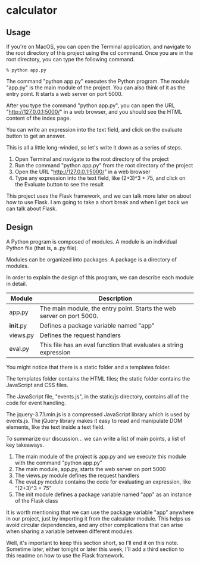 # calculator

## Usage

If you're on MacOS, you can open the Terminal application, and navigate to the root directory of this project using the cd command. Once you are in the root directory, you can type the following command.

    % python app.py

The command "python app.py" executes the Python program. The module "app.py" is the main module of the project. You can also think of it as the entry point. It starts a web server on port 5000.

After you type the command "python app.py", you can open the URL "http://127.0.0.1:5000/" in a web browser, and you should see the HTML content of the index page.

You can write an expression into the text field, and click on the evaluate button to get an answer.

This is all a little long-winded, so let's write it down as a series of steps.

1. Open Terminal and navigate to the root directory of the project
2. Run the command "python app.py" from the root directory of the project
3. Open the URL "http://127.0.0.1:5000/" in a web browser
4. Type any expression into the text field, like (2+3)^3 + 75, and click on the Evaluate button to see the result

This project uses the Flask framework, and we can talk more later on about how to use Flask. I am going to take a short break and when I get back we can talk about Flask.

## Design

A Python program is composed of modules. A module is an individual Python file (that is, a .py file).

Modules can be organized into packages. A package is a directory of modules.

In order to explain the design of this program, we can describe each module in detail.

Module | Description
------ | -----------
app.py | The main module, the entry point. Starts the web server on port 5000.
__init__.py | Defines a package variable named "app"
views.py | Defines the request handlers
eval.py | This file has an eval function that evaluates a string expression

You might notice that there is a static folder and a templates folder.

The templates folder contains the HTML files; the static folder contains the JavaScript and CSS files.

The JavaScript file, "events.js", in the static/js directory, contains all of the code for event handling.

The jquery-3.7.1.min.js is a compressed JavaScript library which is used by events.js. The jQuery library makes it easy to read and manipulate DOM elements, like the text inside a text field.

To summarize our discussion... we can write a list of main points, a list of key takeaways.

1. The main module of the project is app.py and we execute this module with the command "python app.py"
2. The main module, app.py, starts the web server on port 5000
3. The views.py module defines the request handlers
4. The eval.py module contains the code for evaluating an expression, like "(2+3)^3 + 75"
5. The init module defines a package variable named "app" as an instance of the Flask class

It is worth mentioning that we can use the package variable "app" anywhere in our project, just by importing it from the calculator module. This helps us avoid circular dependencies, and any other complications that can arise when sharing a variable between different modules.

Well, it's important to keep this section short, so I'll end it on this note. Sometime later, either tonight or later this week, I'll add a third section to this readme on how to use the Flask framework.
